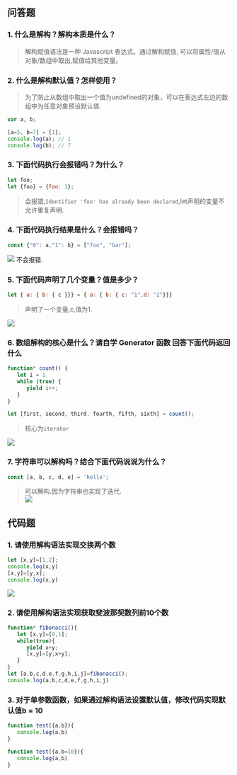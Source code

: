 ## 问答题    
### 1. 什么是解构？解构本质是什么？
>解构赋值语法是一种 Javascript 表达式。通过解构赋值, 可以将属性/值从对象/数组中取出,赋值给其他变量。  


### 2. 什么是解构默认值？怎样使用？
>为了防止从数组中取出一个值为undefined的对象，可以在表达式左边的数组中为任意对象预设默认值.

```js
var a, b;

[a=5, b=7] = [1];
console.log(a); // 1
console.log(b); // 7
```

### 3. 下面代码执行会报错吗？为什么？   

```js
let foo;
let {foo} = {foo: 1};
```
>会报错,`Identifier 'foo' has already been declared`,let声明的变量不允许重复声明.

### 4. 下面代码执行结果是什么？会报错吗？  

```js
const {"0": a,"1": b} = ["foo", "bar"];
```
![](https://work.mafengshe.com/static/upload/article/pic1568981402763.jpg)
不会报错.

### 5. 下面代码声明了几个变量？值是多少？  

```js
let { a: { b: { c }}} = { a: { b: { c: "1",d: "2"}}}
```
>声明了一个变量,c,值为1.   

![](https://work.mafengshe.com/static/upload/article/pic1568982934763.jpg)

### 6. 数组解构的核心是什么？请自学 Generator 函数 回答下面代码返回什么  

```js
function* count() {
   let i = 1
   while (true) {
      yield i++;
   }
}

let [first, second, third, fourth, fifth, sixth] = count();
```
>核心为`iterator`  

![](https://work.mafengshe.com/static/upload/article/pic1568983151337.jpg)


### 7. 字符串可以解构吗？结合下面代码说说为什么？  

```js
const [a, b, c, d, e] = 'hello';
```
>可以解构.因为字符串也实现了迭代.  
![](https://work.mafengshe.com/static/upload/article/pic1568983286926.jpg)

## 代码题
### 1. 请使用解构语法实现交换两个数
```js
let [x,y]=[1,2];
console.log(x,y)
[x,y]=[y,x];
console.log(x,y)
```   

![](https://work.mafengshe.com/static/upload/article/pic1568983399696.jpg)

### 2. 请使用解构语法实现获取斐波那契数列前10个数
```js
function* fibonacci(){
   let [x,y]=[0,1];
   while(true){
      yield x+y;
      [x,y]=[y,x+y];
   }
}
let [a,b,c,d,e,f,g,h,i,j]=fibonacci();
console.log(a,b,c,d,e,f,g,h,i,j)
```

### 3. 对于单参数函数，如果通过解构语法设置默认值，修改代码实现默认值b = 10
```js
function test({a,b}){
   console.log(a,b)
}
```

```js
function test({a,b=10}){
   console.log(a,b)
}
```